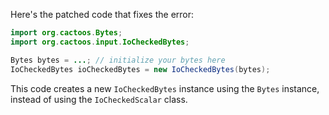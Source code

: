 Here's the patched code that fixes the error:

```java
import org.cactoos.Bytes;
import org.cactoos.input.IoCheckedBytes;

Bytes bytes = ...; // initialize your bytes here
IoCheckedBytes ioCheckedBytes = new IoCheckedBytes(bytes);
```

This code creates a new `IoCheckedBytes` instance using the `Bytes` instance, instead of using the `IoCheckedScalar` class.